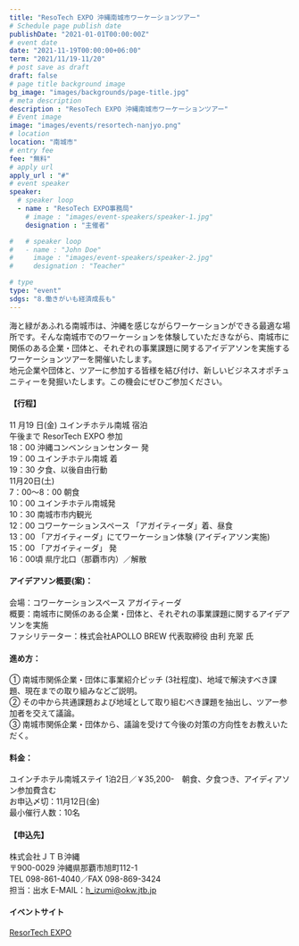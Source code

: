 ```yaml
---
title: "ResoTech EXPO 沖縄南城市ワーケーションツアー"
# Schedule page publish date
publishDate: "2021-01-01T00:00:00Z"
# event date
date: "2021-11-19T00:00:00+06:00"
term: "2021/11/19-11/20"
# post save as draft
draft: false
# page title background image
bg_image: "images/backgrounds/page-title.jpg"
# meta description
description : "ResoTech EXPO 沖縄南城市ワーケーションツアー"
# Event image
image: "images/events/resortech-nanjyo.png"
# location
location: "南城市"
# entry fee
fee: "無料"
# apply url
apply_url : "#"
# event speaker
speaker:
  # speaker loop
  - name : "ResoTech EXPO事務局"
    # image : "images/event-speakers/speaker-1.jpg"
    designation : "主催者"

#   # speaker loop
#   - name : "John Doe"
#     image : "images/event-speakers/speaker-2.jpg"
#     designation : "Teacher"

# type
type: "event"
sdgs: "8.働きがいも経済成長も"
---
```


海と緑があふれる南城市は、沖縄を感じながらワーケーションができる最適な場所です。そんな南城市でのワーケーションを体験していただきながら、南城市に関係のある企業・団体と、それぞれの事業課題に関するアイデアソンを実施するワーケーションツアーを開催いたします。  
地元企業や団体と、ツアーに参加する皆様を結び付け、新しいビジネスオポチュニティーを発掘いたします。この機会にぜひご参加ください。  

#### 【行程】
11 月19 日(金) ユインチホテル南城 宿泊  
午後まで ResorTech EXPO 参加  
18：00 沖縄コンベンションセンター 発  
19：00 ユインチホテル南城 着  
19：30 夕食、以後自由行動  
11月20日(土)  
7：00～8：00 朝食  
10：00 ユインチホテル南城発  
10：30 南城市市内観光  
12：00 コワーケーションスペース 「アガイティーダ」着、昼食  
13：00 「アガイティーダ」にてワーケーション体験 (アイディアソン実施)  
15：00 「アガイティーダ」 発  
16：00頃 県庁北口（那覇市内）／解散  

#### アイデアソン概要(案)：
会場：コワーケーションスペース アガイティーダ  
概要：南城市に関係のある企業・団体と、それぞれの事業課題に関するアイデアソンを実施  
ファシリテーター：株式会社APOLLO BREW 代表取締役 由利 充翠 氏  

#### 進め方：
① 南城市関係企業・団体に事業紹介ピッチ (3社程度)、地域で解決すべき課題、現在までの取り組みなどご説明。  
② その中から共通課題および地域として取り組むべき課題を抽出し、ツアー参加者を交えて議論。  
③ 南城市関係企業・団体から、議論を受けて今後の対策の方向性をお教えいただく。  

#### 料金：
ユインチホテル南城ステイ 1泊2日／￥35,200-　朝食、夕食つき、アイディアソン参加費含む  
お申込〆切：11月12日(金)  
最小催行人数：10名  

#### 【申込先】
株式会社ＪＴＢ沖縄  
〒900-0029 沖縄県那覇市旭町112-1  
TEL 098-861-4040／FAX 098-869-3424  
担当：出水 E-MAIL：h_izumi@okw.jtb.jp  

#### イベントサイト
<a href="https://resortech-expo.okinawa/program/afterevent02/" target="_blank">ResorTech EXPO</a>
